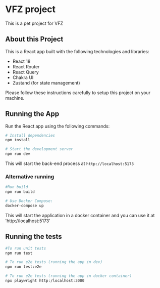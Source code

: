 # VFZ project

This is a pet project for VFZ

## About this Project

This is a React app built with the following technologies and libraries:

- React 18
- React Router
- React Query
- Chakra UI
- Zustand (for state management)

Please follow these instructions carefully to setup this project on your machine.

## Running the App

Run the React app using the following commands:

```bash
# Install dependencies
npm install

# Start the development server
npm run dev
```

This will start the back-end process at `http://localhost:5173`

### Alternative running

```bash
#Run build
npm run build

# Use Docker Compose:
docker-compose up
```

This will start the application in a docker container and you can use it at 'http://localhost:5173'

## Running the tests

```bash
#To run unit tests
npm run test

# To run e2e tests (running the app in dev)
npm run test:e2e

# To run e2e tests (running the app in docker container)
npx playwright http:/localhost:3000
```
